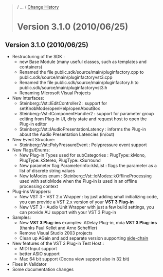 >/ ... / [Change History](../Index.md)
>
># Version 3.1.0 (2010/06/25)

## Version 3.1.0 (2010/06/25)

- Restructuring of the SDK :
    - new Base Module (many useful classes, such as templates and containers)
    - Renamed the file public.sdk/source/main/pluginfactory.cpp to public.sdk/source/main/pluginfactoryvst3.cpp
    - Renamed the file public.sdk/source/main/pluginfactory.h to public.sdk/source/main/pluginfactoryvst3.h
    - Renaming Microsoft Visual Projects
- New Interfaces:
    - Steinberg::Vst::IEditController2 : support for setKnobMode/openHelp/openAboutBox
    - Steinberg::Vst::IComponentHandler2 : support for parameter group editing from Plug-in UI, dirty state and request host to open the Plug-in editor
    - Steinberg::Vst::IAudioPresentationLatency : informs the Plug-in about the Audio Presentation Latencies (in/out)
- New Event Structure:
    - Steinberg::Vst::PolyPressureEvent : Polypressure event support
- New Flags/Enums:
    - New Plug-in Types used for subCategories : PlugType::kMono, PlugType::kStereo, PlugType::kSurround
    - New parameter flag ParameterInfo::kIsList : flags the parameter as a list of discrete string values
    - New IoModes enum : Steinberg::Vst::IoModes::kOfflineProcessing used with setIoMode when the Plug-in is used in an offline processing context
- Plug-ins Wrappers:
    - New VST 3 - VST 2.x Wrapper : by just adding small initializing code, you can provide a VST 2.x version of your **VST 3 Plug-in**
    - New VST 3 - Audio Unit Wrapper with just a few build settings, you can provide AU support with your VST 3 Plug-in
- Samples:
    - New **VST 3 Plug-ins** examples: ADelay Plug-in, mda **VST 3 Plug-ins** (thanks Paul Kellet and Arne Scheffler)
    - Remove Visual Studio 2003 projects
    - Clean up AGain and add separate version supporting [side-chain](../3.0.0/Multiple+Dynamic+IO.html#what-is-a-side-chain)
- New features of the VST 3 Plug-in Test Host :
    - MIDI Input support
    - better ASIO support
    - Mac 64 bit support (Cocoa view support also in 32 bit)
- Fixes in Validator
- Some documentation changes